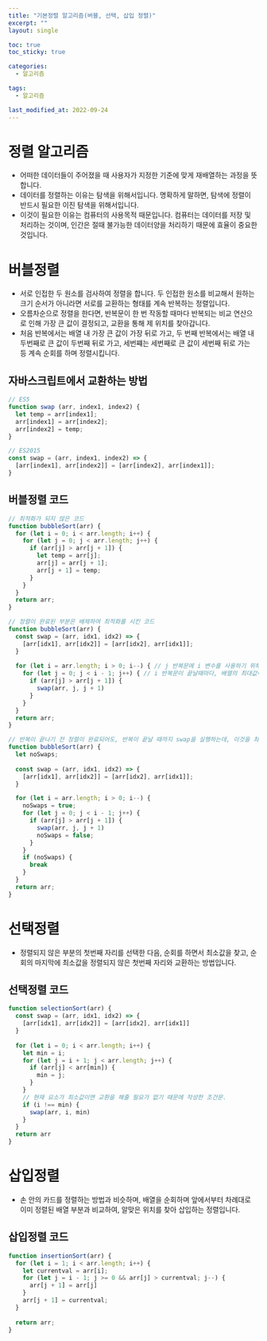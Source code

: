 ```yaml
---
title: "기본정렬 알고리즘(버블, 선택, 삽입 정렬)"
excerpt: ""
layout: single

toc: true
toc_sticky: true

categories:
  - 알고리즘

tags:
  - 알고리즘

last_modified_at: 2022-09-24
---
```


# 정렬 알고리즘

- 어떠한 데이터들이 주어졌을 때 사용자가 지정한 기준에 맞게 재배열하는 과정을 뜻합니다.
- 데이터를 정렬하는 이유는 탐색을 위해서입니다. 명확하게 말하면, 탐색에 정렬이 반드시 필요한 이진 탐색을 위해서입니다. 
- 이것이 필요한 이유는 컴퓨터의 사용목적 때문입니다. 컴퓨터는 데이터를 저장 및 처리하는 것이며, 인간은 절때 불가능한 데이터양을 처리하기 때문에 효율이 중요한 것입니다.

# 버블정렬

- 서로 인접한 두 원소를 검사하여 정렬을 합니다. 두 인접한 원소를 비교해서 원하는 크기 순서가 아니라면 서로를 교환하는 형태를 계속 반복하는 정렬입니다.
- 오름차순으로 정렬을 한다면, 반복문이 한 번 작동할 때마다 반복되는 비교 연산으로 인해 가장 큰 값이 결정되고, 교환을 통해 제 위치를 찾아갑니다.
- 처음 반복에서는 배열 내 가장 큰 값이 가장 뒤로 가고, 두 번째 반복에서는 배열 내 두번째로 큰 값이 두번째 뒤로 가고, 세번쨰는 세번째로 큰 값이 세번째 뒤로 가는 등 계속 순회를 하며 정렬시킵니다.

## 자바스크립트에서 교환하는 방법

```javascript
// ES5
function swap (arr, index1, index2) {
  let temp = arr[index1];
  arr[index1] = arr[index2];
  arr[index2] = temp;
}

// ES2015
const swap = (arr, index1, index2) => {
  [arr[index1], arr[index2]] = [arr[index2], arr[index1]];
}
```

## 버블정렬 코드
```javascript
// 최적화가 되지 않은 코드
function bubbleSort(arr) {
  for (let i = 0; i < arr.length; i++) {
    for (let j = 0; j < arr.length; j++) {
      if (arr[j] > arr[j + 1]) {
        let temp = arr[j];
        arr[j] = arr[j + 1];
        arr[j + 1] = temp;
      }
    }
  }
  return arr;
}

// 정렬이 완료된 부분은 배제하여 최적화를 시킨 코드
function bubbleSort(arr) {
  const swap = (arr, idx1, idx2) => {
    [arr[idx1], arr[idx2]] = [arr[idx2], arr[idx1]];
  }
  
  for (let i = arr.length; i > 0; i--) { // j 반복문에 i 변수를 사용하기 위해서 이런 식으로 변경
    for (let j = 0; j < i - 1; j++) { // i 반복문이 끝날때마다, 배열의 최대값이 정해지기 때문에 굳이 정렬된 부분을 배제하는 것.
      if (arr[j] > arr[j + 1]) {
        swap(arr, j, j + 1)
      }
    }
  }
  return arr;
}

// 반복이 끝나기 전 정렬이 완료되어도, 반복이 끝날 때까지 swap을 실행하는데, 이것을 최적화 시킨 코드
function bubbleSort(arr) {
  let noSwaps;
  
  const swap = (arr, idx1, idx2) => {
    [arr[idx1], arr[idx2]] = [arr[idx2], arr[idx1]];
  }

  for (let i = arr.length; i > 0; i--) {
    noSwaps = true;
    for (let j = 0; j < i - 1; j++) {
      if (arr[j] > arr[j + 1]) {
        swap(arr, j, j + 1)
        noSwaps = false;
      }
    }
    if (noSwaps) {
      break
    }
  }
  return arr;
}
```

# 선택정렬

- 정렬되지 않은 부분의 첫번째 자리를 선택한 다음, 순회를 하면서 최소값을 찾고, 순회의 마지막에 최소값을 정렬되지 않은 첫번째 자리와 교환하는 방법입니다.

## 선택정렬 코드

```javascript
function selectionSort(arr) {
  const swap = (arr, idx1, idx2) => {
    [arr[idx1], arr[idx2]] = [arr[idx2], arr[idx1]]
  }
  
  for (let i = 0; i < arr.length; i++) {
    let min = i;
    for (let j = i + 1; j < arr.length; j++) {
      if (arr[j] < arr[min]) {
        min = j;
      }
    }
    // 현재 요소가 최소값이면 교환을 해줄 필요가 없기 때문에 작성한 조건문.
    if (i !== min) {
      swap(arr, i, min)
    }
  }
  return arr
}
```

# 삽입정렬

- 손 안의 카드를 정렬하는 방법과 비슷하며, 배열을 순회하며 앞에서부터 차례대로 이미 정렬된 배열 부분과 비교하여, 알맞은 위치를 찾아 삽입하는 정렬입니다.

## 삽입정렬 코드
```javascript
function insertionSort(arr) {
  for (let i = 1; i < arr.length; i++) {
    let currentval = arr[i];
    for (let j = i - 1; j >= 0 && arr[j] > currentval; j--) {
      arr[j + 1] = arr[j]
    }
    arr[j + 1] = currentval;
  }
  
  return arr;
}
```